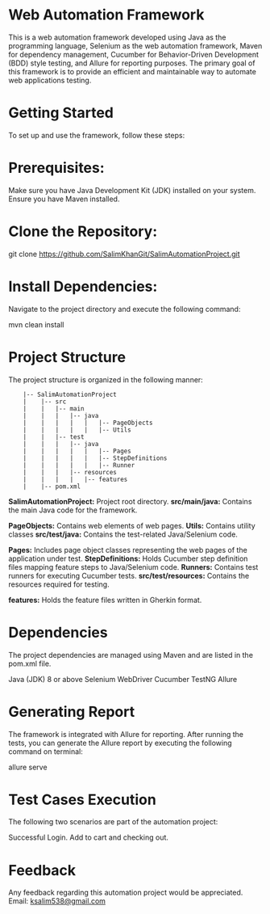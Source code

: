 # Web Automation Framework
This is a web automation framework developed using Java as the programming language, Selenium as the web automation framework, Maven for dependency management, Cucumber for Behavior-Driven Development (BDD) style testing, and Allure for reporting purposes. The primary goal of this framework is to provide an efficient and maintainable way to automate web applications testing.

# Getting Started
To set up and use the framework, follow these steps:

# Prerequisites:

Make sure you have Java Development Kit (JDK) installed on your system.
Ensure you have Maven installed.

# Clone the Repository:

git clone https://github.com/SalimKhanGit/SalimAutomationProject.git

# Install Dependencies: 

Navigate to the project directory and execute the following command:

mvn clean install

# Project Structure
The project structure is organized in the following manner:

        |-- SalimAutomationProject
        |    |-- src
        |    |   |-- main
        |    |   |   |-- java
        |    |   |   |   |   |-- PageObjects
        |    |   |   |   |   |-- Utils
        |    |   |-- test
        |    |   |   |-- java
        |    |   |   |   |   |-- Pages
        |    |   |   |   |   |-- StepDefinitions
        |    |   |   |   |   |-- Runner
        |    |   |   |-- resources
        |    |   |   |   |-- features
        |    |-- pom.xml
        
**SalimAutomationProject:** Project root directory. 
**src/main/java:** Contains the main Java code for the framework.

**PageObjects:** Contains web elements of web pages.
**Utils:** Contains utility classes
**src/test/java:** Contains the test-related Java/Selenium code.

**Pages:** Includes page object classes representing the web pages of the application under test.
**StepDefinitions:** Holds Cucumber step definition files mapping feature steps to Java/Selenium code.
**Runners:** Contains test runners for executing Cucumber tests.
**src/test/resources:** Contains the resources required for testing.

**features:** Holds the feature files written in Gherkin format.

# Dependencies
The project dependencies are managed using Maven and are listed in the pom.xml file.

Java (JDK) 8 or above
Selenium WebDriver
Cucumber
TestNG
Allure

# Generating Report
The framework is integrated with Allure for reporting. After running the tests, you can generate the Allure report by executing the following command on terminal:

allure serve

# Test Cases Execution
The following two scenarios are part of the automation project:

Successful Login.
Add to cart and checking out.

# Feedback
Any feedback regarding this automation project would be appreciated. Email: ksalim538@gmail.com
